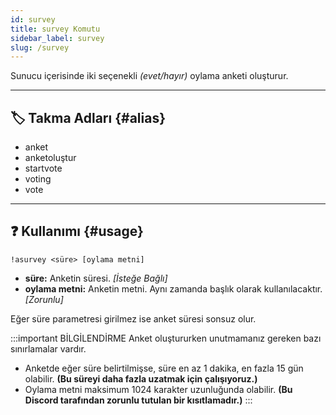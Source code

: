 ```yaml
---
id: survey
title: survey Komutu
sidebar_label: survey
slug: /survey
---
```

Sunucu içerisinde iki seçenekli *(evet/hayır)* oylama anketi oluşturur.

---

## 🏷️ Takma Adları {#alias}

- anket
- anketoluştur
- startvote
- voting
- vote

---

## ❓ Kullanımı {#usage}

`!asurvey <süre> [oylama metni]`

- **süre:** Anketin süresi. *[İsteğe Bağlı]*
- **oylama metni:** Anketin metni. Aynı zamanda başlık olarak kullanılacaktır. *[Zorunlu]*

Eğer süre parametresi girilmez ise anket süresi sonsuz olur.

:::important BİLGİLENDİRME
Anket oluştururken unutmamanız gereken bazı sınırlamalar vardır. 

* Anketde eğer süre belirtilmişse, süre en az 1 dakika, en fazla 15 gün olabilir. **(Bu süreyi daha fazla uzatmak için çalışıyoruz.)**
* Oylama metni maksimum 1024 karakter uzunluğunda olabilir. **(Bu Discord tarafından zorunlu tutulan bir kısıtlamadır.)**
:::
